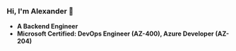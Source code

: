 ### Hi, I'm Alexander 👋

 - **A Backend Engineer**
 - **Microsoft Certified: DevOps Engineer (AZ-400), Azure Developer (AZ-204)**
